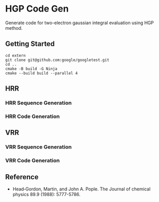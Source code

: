# HGP Code Gen

Generate code for two-electron gaussian integral evaluation using HGP method.

## Getting Started

```shell
cd extern
git clone git@github.com:google/googletest.git
cd ..
cmake -B build -G Ninja
cmake --build build --parallel 4
```

## HRR 

### HRR Sequence Generation

### HRR Code Generation


## VRR

### VRR Sequence Generation

### VRR Code Generation


## Reference
* Head‐Gordon, Martin, and John A. Pople. The Journal of chemical physics 89.9 (1988): 5777-5786.